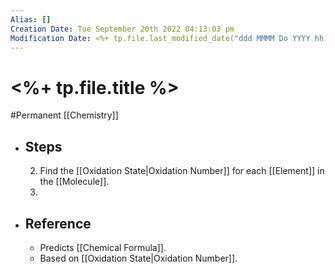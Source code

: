 ```yaml
---
Alias: []
Creation Date: Tue September 20th 2022 04:13:03 pm 
Modification Date: <%+ tp.file.last_modified_date("ddd MMMM Do YYYY hh:mm:ss a") %>
---
```

# <%+ tp.file.title %>
#Permanent [[Chemistry]]

- ## Steps
	2. Find the [[Oxidation State|Oxidation Number]] for each [[Element]] in the [[Molecule]].
	3. 
- ## Reference
	- Predicts [[Chemical Formula]].
	- Based on [[Oxidation State|Oxidation Number]].